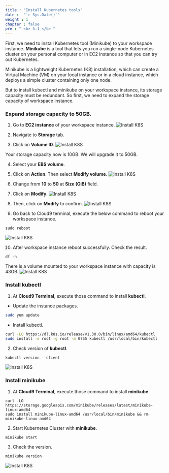 ```yaml
---
title : "Install Kubernetes tools"
date :  "`r Sys.Date()`" 
weight : 1 
chapter : false
pre : " <b> 5.1 </b> "
---
```


First, we need to install Kubernetes tool (Minikube) to your workspace instance. **Minikube** is a tool that lets you run a single-node Kubernetes cluster on your personal computer or in EC2 instance so that you can try out Kubernetes.

Minikube is a lightweight Kubernetes (K8) installation, which can create a Virtual Machine (VM) on your local instance or in a cloud instance, which deploys a simple cluster containing only one node.

But to install kubectl and minikube on your workspace instance, its storage capacity must be redundant. So first, we need to expand the storage capacity of workspace instance.

### Expand storage capacity to 50GB.
1. Go to **EC2 instance** of your workspace instance.
![Install K8S](../../images/5.deployapptok8s/5.1.installkubectl/5.1.5.installkubectl.png?pc=90pt)

2. Navigate to **Storage** tab.
3. Click on **Volume ID**.
![Install K8S](../../images/5.deployapptok8s/5.1.installkubectl/5.1.6.installkubectl.png?pc=90pt)

Your storage capacity now is 10GB. We will upgrade it to 50GB.

4. Select your **EBS volume**.
5. Click on **Action**. Then select **Modify volume**.
![Install K8S](../../images/5.deployapptok8s/5.1.installkubectl/5.1.7.installkubectl.png?pc=90pt)
6. Change from **10** to **50** at **Size (GiB)** field.
7. Click on **Modify**.
![Install K8S](../../images/5.deployapptok8s/5.1.installkubectl/5.1.8.installkubectl.png?pc=90pt)

8. Then, click on **Modify** to confirm.
![Install K8S](../../images/5.deployapptok8s/5.1.installkubectl/5.1.9.installkubectl.png?pc=90pt)

9. Go back to Cloud9 terminal, execute the below command to reboot your workspace instance.
```
sudo reboot
```
![Install K8S](../../images/5.deployapptok8s/5.1.installkubectl/5.1.10.installkubectl.png?pc=90pt)

10. After workspace instance reboot successfully. Check the result.
```
df -h
```
There is a volume mounted to your workspace instance with capacity is 43GB.
![Install K8S](../../images/5.deployapptok8s/5.1.installkubectl/5.1.11.installkubectl.png?pc=90pt)


### Install kubectl
1. At **Cloud9 Terminal**, execute those command to install **kubectl**.
+ Update the instance packages.
```bash
sudo yum update
```
+ Install kubectl.
```bash
curl -LO https://dl.k8s.io/release/v1.30.0/bin/linux/amd64/kubectl
sudo install -o root -g root -m 0755 kubectl /usr/local/bin/kubectl
```
2. Check version of **kubectl**.
```
kubectl version --client
```

![Install K8S](../../images/5.deployapptok8s/5.1.installkubectl/5.1.3.installkubectl.png?pc=90pt)


### Install minikube
1. At **Cloud9 Terminal**, execute those command to install **minikube**.
```
curl -LO https://storage.googleapis.com/minikube/releases/latest/minikube-linux-amd64
sudo install minikube-linux-amd64 /usr/local/bin/minikube && rm minikube-linux-amd64
```
2. Start Kubernetes Cluster with **minikube**.
```
minikube start
```
3. Check the version.
```
minikube version
```
![Install K8S](../../images/5.deployapptok8s/5.1.installkubectl/5.1.12.installkubectl.png?pc=90pt)


